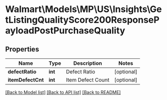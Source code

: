 # Walmart\Models\MP\US\Insights\GetListingQualityScore200ResponsePayloadPostPurchaseQuality

## Properties

Name | Type | Description | Notes
------------ | ------------- | ------------- | -------------
**defectRatio** | **int** | Defect Ratio | [optional]
**itemDefectCnt** | **int** | Item Defect Count | [optional]


[[Back to Model list]](./) [[Back to API list]](../../../../../README.md#supported-apis) [[Back to README]](../../../../../README.md)
